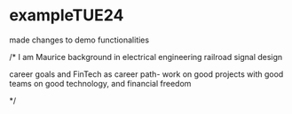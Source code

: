 # exampleTUE24

made changes to demo functionalities

/*
I am Maurice background in electrical engineering railroad signal design

career goals and FinTech as career path- work on good projects with good teams on good technology, and financial freedom

*/


